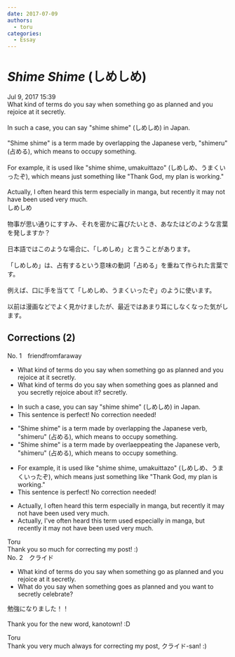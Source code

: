 ```yaml
---
date: 2017-07-09
authors:
  - toru
categories:
  - Essay
---
```


<h1 id="subject_show"><strong><em>Shime Shime</strong></em> (しめしめ)</h1>
<div class="date">Jul 9, 2017 15:39</div>
<div id="post"><div id="body_show_ori">
What kind of terms do you say when something go as planned and you rejoice at it secretly.<br/><br/>In such a case, you can say "shime shime" (しめしめ) in Japan.<br/><br/>"Shime shime" is a term made by overlapping the Japanese verb, "shimeru" (占める), which means to occupy something.<br/><br/>For example, it is used like "shime shime, umakuittazo" (しめしめ、うまくいったぞ), which means just something like "Thank God, my plan is working."<br/><br/>Actually, I often heard this term especially in manga, but recently it may not have been used very much.
</div></div>

<!-- more -->

<div id="post_ja"><div id="body_show_mo">
しめしめ<br/><br/>物事が思い通りにすすみ、それを密かに喜びたいとき、あなたはどのような言葉を発しますか？<br/><br/>日本語ではこのような場合に、「しめしめ」と言うことがあります。<br/><br/>「しめしめ」は、占有するという意味の動詞「占める」を重ねて作られた言葉です。<br/><br/>例えば、口に手を当てて「しめしめ、うまくいったぞ」のように使います。<br/><br/>以前は漫画などでよく見かけましたが、最近ではあまり耳にしなくなった気がします。
</div></div>

## Corrections (2)
<div id="block"><div class="first_name"> No. 1　<span class="just_name">friendfromfaraway</span></div><div id="block2">
<ul class="correction_field">
<li class="incorrect">What kind of terms do you say when something go as planned and you rejoice at it secretly.</li>
<li class="corrected correct">
What kind of terms do you say when something go<span class="f_red">es</span> as planned and you <span class="f_red">sec</span>re<span class="f_red">tly re</span>joice a<span class="f_red">bou</span>t it<span class="f_red">?</span><span class="f_gray"><span class="sline"> secretly.</span></span>
</li>
</ul>
<ul class="correction_field">
<li class="incorrect">In such a case, you can say "shime shime" (しめしめ) in Japan.</li>
<li class="corrected perfect">This sentence is perfect! No correction needed!</li>
</ul>
<ul class="correction_field">
<li class="incorrect">"Shime shime" is a term made by overlapping the Japanese verb, "shimeru" (占める), which means to occupy something.</li>
<li class="corrected correct">
"Shime shime" is a term made by <span class="f_gray"><span class="sline">ove</span></span>r<span class="f_gray"><span class="sline">la</span></span><span class="f_red">e</span>p<span class="f_gray"><span class="sline">p</span></span><span class="f_red">eat</span>ing the Japanese verb, "shimeru" (占める), which means to occupy something.
</li>
</ul>
<ul class="correction_field">
<li class="incorrect">For example, it is used like "shime shime, umakuittazo" (しめしめ、うまくいったぞ), which means just something like "Thank God, my plan is working."</li>
<li class="corrected perfect">This sentence is perfect! No correction needed!</li>
</ul>
<ul class="correction_field">
<li class="incorrect">Actually, I often heard this term especially in manga, but recently it may not have been used very much.</li>
<li class="corrected correct">
Actually, I<span class="f_red">'ve</span> often heard this term <span class="f_red">us</span>e<span class="f_red">d e</span>specially in manga, but recently it may not have been used very much.
</li>
</ul>
</div><div class="name"><span class="just_name">Toru</span><br>
Thank you so much for correcting my post! :)
</div>
</div>
<div id="block"><div class="first_name"> No. 2　<span class="just_name">クライド</span></div><div id="block2">
<ul class="correction_field">
<li class="incorrect">What kind of terms do you say when something go as planned and you rejoice at it secretly.</li>
<li class="corrected correct">
<span class="f_bold">What do you say </span>when something <span class="f_blue">goes as planned</span> and you want to <span class="f_blue">secretly celebrate</span>?
</li>
</ul>
<p class="comment_small">
 勉強になりました！！
 <br/>
 <br/>
 Thank you for the new word, kanotown! :D
</p>

</div><div class="name"><span class="just_name">Toru</span><br>
Thank you very much always for correcting my post, クライド-san! :)
</div>
</div>
